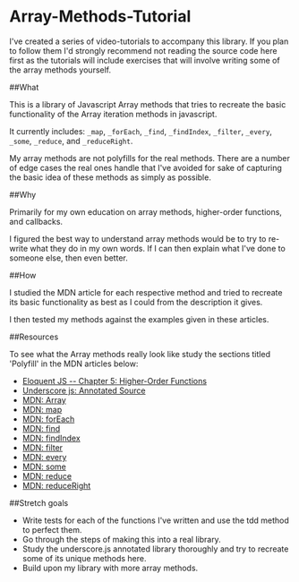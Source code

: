 # Array-Methods-Tutorial

I've created a series of video-tutorials to accompany this library. If you plan to follow them I'd strongly
recommend not reading the source code here first as the tutorials will include exercises that will involve writing some of the array methods yourself.

##What

This is a library of Javascript Array methods that tries to recreate the basic functionality of
the Array iteration methods in javascript.

It currently includes: `_map`, `_forEach`, `_find`, `_findIndex`, `_filter`, `_every`, `_some`,
`_reduce`, and `_reduceRight`.

My array methods are not polyfills for the real methods. There are a number of edge cases the real
ones handle that I've avoided for sake of capturing the basic idea of these methods as simply
as possible.

##Why

Primarily for my own education on array methods, higher-order functions, and callbacks.

I figured the best way to understand array methods would be to try to re-write what they do in my own words.
If I can then explain what I've done to someone else, then even better.

##How

I studied the MDN article for each respective method and tried to recreate its
basic functionality as best as I could from the description it gives.

I then tested my methods against the examples given in these articles.

##Resources

To see what the Array methods really look like study the sections titled 'Polyfill'
in the MDN articles below:

* [Eloquent JS -- Chapter 5: Higher-Order Functions](http://eloquentjavascript.net/05_higher_order.html)
* [Underscore js: Annotated Source](http://underscorejs.org/docs/underscore.html)
* [MDN: Array](https://developer.mozilla.org/en-US/docs/Web/JavaScript/Reference/Global_Objects/Array)
* [MDN: map](https://developer.mozilla.org/en-US/docs/Web/JavaScript/Reference/Global_Objects/Array/map)
* [MDN: forEach](https://developer.mozilla.org/en-US/docs/Web/JavaScript/Reference/Global_Objects/Array/forEach)
* [MDN: find](https://developer.mozilla.org/en-US/docs/Web/JavaScript/Reference/Global_Objects/Array/find)
* [MDN: findIndex](https://developer.mozilla.org/en-US/docs/Web/JavaScript/Reference/Global_Objects/Array/findIndex)
* [MDN: filter](https://developer.mozilla.org/en-US/docs/Web/JavaScript/Reference/Global_Objects/Array/filter)
* [MDN: every](https://developer.mozilla.org/en-US/docs/Web/JavaScript/Reference/Global_Objects/Array/every)
* [MDN: some](https://developer.mozilla.org/en-US/docs/Web/JavaScript/Reference/Global_Objects/Array/some)
* [MDN: reduce](https://developer.mozilla.org/en-US/docs/Web/JavaScript/Reference/Global_Objects/Array/reduce)
* [MDN: reduceRight](https://developer.mozilla.org/en-US/docs/Web/JavaScript/Reference/Global_Objects/Array/reduceRight)

##Stretch goals

* Write tests for each of the functions I've written and use the tdd method to perfect them.
* Go through the steps of making this into a real library.
* Study the underscore.js annotated library thoroughly and try to recreate some of its unique methods here.
* Build upon my library with more array methods.
